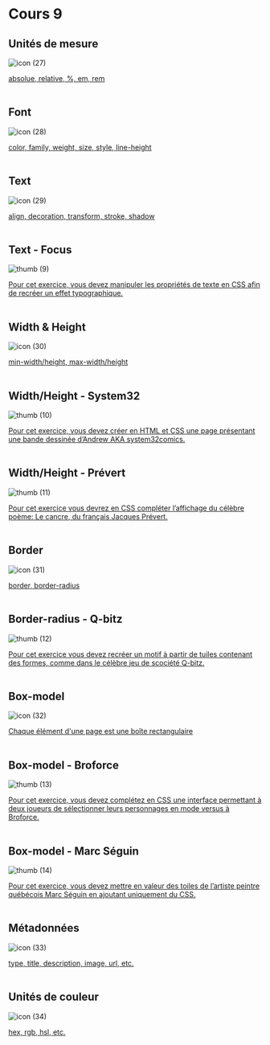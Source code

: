 # Cours 9

## Unités de mesure

![icon (27)](https://github.com/user-attachments/assets/b31cd86a-995e-4437-8694-d82f492b3c92)


[absolue, relative, %, em, rem](./css/unites-de-mesures.md)
<br>
<br>


## Font

![icon (28)](https://github.com/user-attachments/assets/596f22c1-5cf7-47d1-ae0c-c3936c0692e7)

[color, family, weight, size, style, line-height](./css/font.md)
<br>
<br>


## Text

![icon (29)](https://github.com/user-attachments/assets/0368bb51-35c1-429f-8cfe-f7df3d5ec5d1)

[align, decoration, transform, stroke, shadow](./css/text.md)
<br>
<br>


## Text - Focus

![thumb (9)](https://github.com/user-attachments/assets/20972e3c-ddb7-48e5-928c-dbace657b931)

[Pour cet exercice, vous devez manipuler les propriétés de texte en CSS afin de recréer un effet typographique.](./exercices/focus.md)
<br>
<br>


## Width & Height

![icon (30)](https://github.com/user-attachments/assets/976018f5-1ab2-4d61-9d60-79c7091bdb69)

[min-width/height, max-width/height](./css/width-height.md)
<br>
<br>


## Width/Height - System32

![thumb (10)](https://github.com/user-attachments/assets/06fb578e-a59c-45c1-a4a1-5e91ffd42e60)

[Pour cet exercice, vous devez créer en HTML et CSS une page présentant une bande dessinée d’Andrew AKA system32comics.](./exercices/system-32.md)
<br>
<br>


## Width/Height - Prévert

![thumb (11)](https://github.com/user-attachments/assets/311cf19e-31ac-4fe4-ba48-9dbb1549ce3b)


[Pour cet exercice vous devrez en CSS compléter l’affichage du célèbre poème: Le cancre, du français Jacques Prévert.](./exercices/prevert.md)
<br>
<br>


## Border

![icon (31)](https://github.com/user-attachments/assets/5adb8634-9acd-4c88-b0c1-758d3e5ed2f2)

[border, border-radius](./css/border.md)
<br>
<br>


## Border-radius - Q-bitz

![thumb (12)](https://github.com/user-attachments/assets/af6e97b3-f370-42ec-9764-7c27dd59ff65)

[Pour cet exercice vous devez recréer un motif à partir de tuiles contenant des formes, comme dans le célèbre jeu de scociété Q-bitz.](./exercices/q-bitz.md)
<br>
<br>


## Box-model

![icon (32)](https://github.com/user-attachments/assets/1157d53b-a6f5-45a0-bdb0-1d0c5f9bfc72)

[Chaque élément d'une page est une boîte rectangulaire](./css/box-model.md)
<br>
<br>


## Box-model - Broforce

![thumb (13)](https://github.com/user-attachments/assets/72ae9c62-003b-4628-888e-272ab38c89cf)

[Pour cet exercice, vous devez complétez en CSS une interface permettant à deux joueurs de sélectionner leurs personnages en mode versus à Broforce.](./exercices/broforce.md)
<br>
<br>


## Box-model - Marc Séguin

![thumb (14)](https://github.com/user-attachments/assets/f3237a67-c28f-4a79-ae0a-019818c375e5)

[Pour cet exercice, vous devez mettre en valeur des toiles de l’artiste peintre québécois Marc Séguin en ajoutant uniquement du CSS.](./exercices/marc-seguin.md)
<br>
<br>


## Métadonnées

![icon (33)](https://github.com/user-attachments/assets/63ac5eab-ccbf-4d97-acea-9dc46c0df041)

[type, title, description, image, url, etc.](./html/metadonnees.md)
<br>
<br>


## Unités de couleur

![icon (34)](https://github.com/user-attachments/assets/33391f82-c560-4ff9-b4ed-5eef66a32820)

[hex, rgb, hsl, etc.](./css/unitees-de-couleur.md)
<br>
<br>


